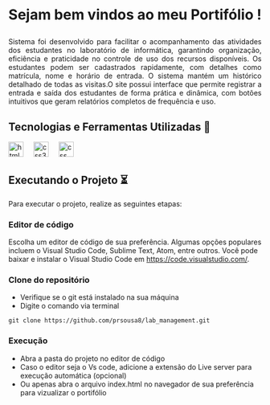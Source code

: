 # <p align="center">Sejam bem vindos ao meu Portifólio !</p>

<p align="justify">Sistema foi desenvolvido para facilitar o acompanhamento das atividades dos estudantes no laboratório de informática, garantindo organização, eficiência e praticidade no controle de uso dos recursos disponíveis. Os estudantes podem ser cadastrados rapidamente, com detalhes como matrícula, nome e horário de entrada. O sistema mantém um histórico detalhado de todas as visitas.O site possui interface que permite registrar a entrada e saída dos estudantes de forma prática e dinâmica, com botões intuitivos que geram relatórios completos de frequência e uso.</p>


## Tecnologias e Ferramentas Utilizadas 🔧

<div align="left">
  <img src="https://cdn.jsdelivr.net/gh/devicons/devicon/icons/html5/html5-original.svg" height="30" alt="html5 logo"  />
  <img width="12" />
  <img src="https://cdn.jsdelivr.net/gh/devicons/devicon/icons/css3/css3-original.svg" height="30" alt="css3 logo"  />
  <img width="12" />
  <img src="https://cdn.jsdelivr.net/gh/devicons/devicon@latest/icons/javascript/javascript-original.svg" height="30" alt="css logo"/>
  <img width="12" />
</div>


## Executando o Projeto ⏳

Para executar o projeto, realize as seguintes etapas:

### Editor de código

Escolha um editor de código de sua preferência. Algumas opções populares incluem o Visual Studio Code, Sublime Text, Atom, entre outros. Você pode baixar e instalar o Visual Studio Code em https://code.visualstudio.com/.

### Clone do repositório

- Verifique se o git está instalado na sua máquina
- Digite o comando via terminal

~~~
git clone https://github.com/prsousa8/lab_management.git
~~~

### Execução

- Abra a pasta do projeto no editor de código
- Caso o editor seja o Vs code, adicione a extensão do Live server para execução automática (opcional)
- Ou apenas abra o arquivo index.html no navegador de sua preferência para vizualizar o portifólio
